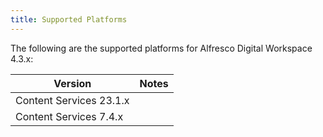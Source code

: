 ```yaml
---
title: Supported Platforms
---
```

The following are the supported platforms for Alfresco Digital Workspace 4.3.x:

| Version | Notes |
| ------- | ----- |
| Content Services 23.1.x | |
| Content Services 7.4.x | |

